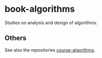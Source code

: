 # book-algorithms

Studies on analysis and design of algorithms.

## Others

See also the repositories [course-algorithms](https://github.com/thiagoneye/course-algorithms).
